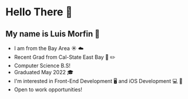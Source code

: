 # Hello There :wave: 

## My name is Luis Morfin :eyes: 


- I am from the Bay Area :sunny: :cloud: 
- Recent Grad from Cal-State East Bay :school_satchel: :pencil2: 
- Computer Science B.S! 
- Graduated May 2022 :mortar_board:
- I'm interested in Front-End Development  :desktop_computer:  and iOS Development :computer: 📱
- Open to work opportunities!
